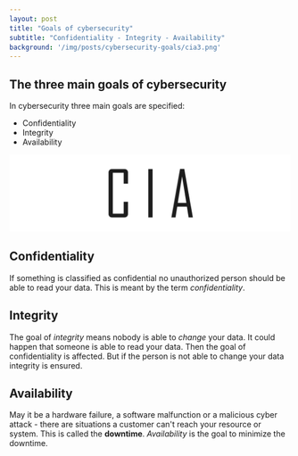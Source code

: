 ```yaml
---
layout: post
title: "Goals of cybersecurity"
subtitle: "Confidentiality - Integrity - Availability"
background: '/img/posts/cybersecurity-goals/cia3.png'
---
```


## The three main goals of cybersecurity
In cybersecurity three main goals are specified:
- Confidentiality  
- Integrity  
- Availability

![picture-cia](/img/posts/security-goals/cia.png)

## Confidentiality
If something is classified as confidential no unauthorized person should be able to read your data. This is meant by the term *confidentiality*.

## Integrity
The goal of *integrity* means nobody is able to *change* your data. It could happen that someone is able to read your data. Then the goal of confidentiality is affected. But if the person is not able to change your data integrity is ensured.

## Availability
May it be a hardware failure, a software malfunction or a malicious cyber attack - there are situations a customer can't reach your resource or system. This is called the **downtime**. *Availability* is the goal to minimize the downtime.
